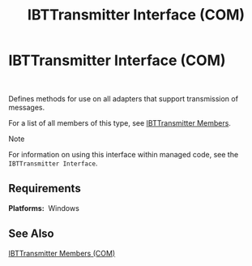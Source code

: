 ﻿---
title: IBTTransmitter Interface (COM)
TOCTitle: IBTTransmitter Interface (COM)
ms:assetid: e8900c8b-3ddc-4a68-94ed-4b3ef24eb2a6
ms:mtpsurl: https://msdn.microsoft.com/en-us/library/Aa561680(v=BTS.80)
ms:contentKeyID: 51533114
ms.date: 08/30/2017
mtps_version: v=BTS.80
---

# IBTTransmitter Interface (COM)

 

Defines methods for use on all adapters that support transmission of messages.

For a list of all members of this type, see [IBTTransmitter Members](ibttransmitter-members-com.md).


> [!NOTE]
> <P>For information on using this interface within managed code, see the <CODE>IBTTransmitter Interface</CODE>.</P>



## Requirements

**Platforms:**  Windows

## See Also

[IBTTransmitter Members (COM)](ibttransmitter-members-com.md)

